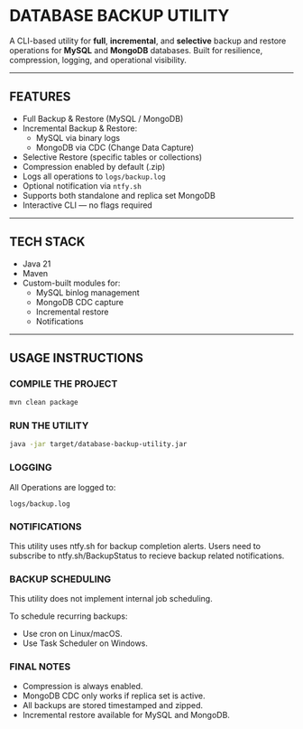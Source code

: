 # DATABASE BACKUP UTILITY

A CLI-based utility for **full**, **incremental**, and **selective** backup and restore operations for **MySQL** and **MongoDB** databases. Built for resilience, compression, logging, and operational visibility.

---

## FEATURES

- Full Backup & Restore (MySQL / MongoDB)
- Incremental Backup & Restore:
  - MySQL via binary logs
  - MongoDB via CDC (Change Data Capture)
- Selective Restore (specific tables or collections)
- Compression enabled by default (.zip)
- Logs all operations to `logs/backup.log`
- Optional notification via `ntfy.sh`
- Supports both standalone and replica set MongoDB
- Interactive CLI — no flags required

---

## TECH STACK

- Java 21
- Maven
- Custom-built modules for:
  - MySQL binlog management
  - MongoDB CDC capture
  - Incremental restore
  - Notifications

---

## USAGE INSTRUCTIONS

### COMPILE THE PROJECT

```bash
mvn clean package
```
### RUN THE UTILITY
```bash
java -jar target/database-backup-utility.jar
```

### LOGGING 
All Operations are logged to:
```
logs/backup.log
```

### NOTIFICATIONS
This utility uses ntfy.sh for backup completion alerts.
Users need to subscribe to ntfy.sh/BackupStatus to recieve backup related notifications.

### BACKUP SCHEDULING
This utility does not implement internal job scheduling.

To schedule recurring backups:
- Use cron on Linux/macOS.
- Use Task Scheduler on Windows.

### FINAL NOTES

- Compression is always enabled.
- MongoDB CDC only works if replica set is active.
- All backups are stored timestamped and zipped.
- Incremental restore available for MySQL and MongoDB.
